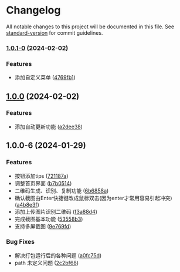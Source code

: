 # Changelog

All notable changes to this project will be documented in this file. See [standard-version](https://github.com/conventional-changelog/standard-version) for commit guidelines.

### [1.0.1-0](https://github.com/yxw007/QRCodeTools/compare/v1.0.0...v1.0.1-0) (2024-02-02)


### Features

* 添加自定义菜单 ([4769fb1](https://github.com/yxw007/QRCodeTools/commit/4769fb1634b79bd2835ebb3e86cddc2d26d41360))

## [1.0.0](https://github.com/yxw007/QRCodeTools/compare/v1.0.0-6...v1.0.0) (2024-02-02)


### Features

* 添加自动更新功能 ([a2dee38](https://github.com/yxw007/QRCodeTools/commit/a2dee384c8b525241caac09157078b7233154faf))

## 1.0.0-6 (2024-01-29)

### Features

* 按钮添加tips ([721187a](https://github.com/yxw007/QRCodeTools/commit/721187aebadf2cd1692de96452269fd3883cedff))
* 调整首页界面 ([b7b0514](https://github.com/yxw007/QRCodeTools/commit/b7b0514c3047a8405b67cda23eca51b224aac867))
* 二维码生成、识别、复制功能 ([6b6858a](https://github.com/yxw007/QRCodeTools/commit/6b6858aca519e3806224514fe2628d72d5d56648))
* 确认截图由Enter快捷键改成鼠标双击(因为enter才常用容易引起冲突) ([a4b8e3f](https://github.com/yxw007/QRCodeTools/commit/a4b8e3f9c2d554945cdbf9a6f1e1df269378aac8))
* 添加上传图片识别二维码 ([f3a88d4](https://github.com/yxw007/QRCodeTools/commit/f3a88d410b2fb2bc902982f9ca96936d649d9bd4))
* 完成截图基本功能 ([53558b3](https://github.com/yxw007/QRCodeTools/commit/53558b381b225e83a1e41d98c93765e24edd12ab))
* 支持多屏截图 ([9e769fd](https://github.com/yxw007/QRCodeTools/commit/9e769fdeb6f31f4e96bea804ac69156259db9439))


### Bug Fixes

* 解决打包运行后的各种问题 ([a0fc75d](https://github.com/yxw007/QRCodeTools/commit/a0fc75d01d7b812b9ba9527dd4a5f9b7b196ff57))
* path 未定义问题 ([2c2bf68](https://github.com/yxw007/QRCodeTools/commit/2c2bf6830d8e2a6ca4a063ee7659e3018e53f41b))
